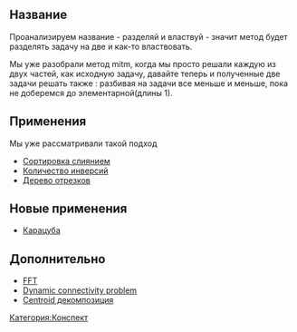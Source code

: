 ## Название

Проанализируем название - разделяй и властвуй - значит метод будет
разделять задачу на две и как-то властвовать.

Мы уже разобрали метод mitm, когда мы просто решали каждую из двух
частей, как исходную задачу, давайте теперь и полученные две
задачи решать также : разбивая на задачи все меньше и меньше, пока
не доберемся до элементарной(длины 1).

## Применения

Мы уже рассматривали такой подход

  - [Сортировка слиянием](Сортировка_слиянием "wikilink")
  - [Количество инверсий](Количество_инверсий "wikilink")
  - [Дерево отрезков](Дерево_отрезков "wikilink")

## Новые применения

  - [Карацуба](Карацуба "wikilink")

## Дополнительно

  - [FFT](FFT "wikilink")
  - [Dynamic connectivity
    problem](Dynamic_connectivity_problem "wikilink")
  - [Centroid декомпозиция](Centroid_декомпозиция "wikilink")

[Категория:Конспект](Категория:Конспект "wikilink")